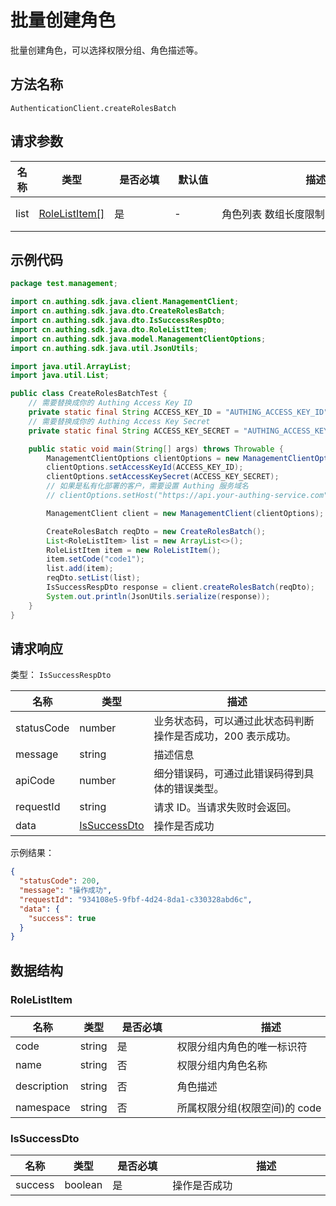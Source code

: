 # 批量创建角色

<!--
  警告⚠️：
  不要直接修改该文档，
  https://github.com/Authing/authing-docs-factory
  使用该项目进行生成
-->

<LastUpdated />

批量创建角色，可以选择权限分组、角色描述等。

## 方法名称

`AuthenticationClient.createRolesBatch`

## 请求参数

| 名称 | 类型 | <div style="width:80px">是否必填</div> | <div style="width:60px">默认值</div> | <div style="width:300px">描述</div> | <div style="width:200px">示例值</div> |
| ---- | ---- | ---- | ---- | ---- | ---- |
| list | <a href="#RoleListItem">RoleListItem[]</a> | 是 | - | 角色列表 数组长度限制：50。 | `[{"code":"my-role-code","namespace":"default","description":"this is  description"}]` |




## 示例代码

```java
package test.management;

import cn.authing.sdk.java.client.ManagementClient;
import cn.authing.sdk.java.dto.CreateRolesBatch;
import cn.authing.sdk.java.dto.IsSuccessRespDto;
import cn.authing.sdk.java.dto.RoleListItem;
import cn.authing.sdk.java.model.ManagementClientOptions;
import cn.authing.sdk.java.util.JsonUtils;

import java.util.ArrayList;
import java.util.List;

public class CreateRolesBatchTest {
    // 需要替换成你的 Authing Access Key ID
    private static final String ACCESS_KEY_ID = "AUTHING_ACCESS_KEY_ID";
    // 需要替换成你的 Authing Access Key Secret
    private static final String ACCESS_KEY_SECRET = "AUTHING_ACCESS_KEY_SECRET";

    public static void main(String[] args) throws Throwable {
        ManagementClientOptions clientOptions = new ManagementClientOptions();
        clientOptions.setAccessKeyId(ACCESS_KEY_ID);
        clientOptions.setAccessKeySecret(ACCESS_KEY_SECRET);
        // 如果是私有化部署的客户，需要设置 Authing 服务域名
        // clientOptions.setHost("https://api.your-authing-service.com");

        ManagementClient client = new ManagementClient(clientOptions);

        CreateRolesBatch reqDto = new CreateRolesBatch();
        List<RoleListItem> list = new ArrayList<>();
        RoleListItem item = new RoleListItem();
        item.setCode("code1");
        list.add(item);
        reqDto.setList(list);
        IsSuccessRespDto response = client.createRolesBatch(reqDto);
        System.out.println(JsonUtils.serialize(response));
    }
}

```



  
## 请求响应

类型： `IsSuccessRespDto`

| 名称 | 类型 | 描述 |
| ---- | ---- | ---- |
| statusCode | number | 业务状态码，可以通过此状态码判断操作是否成功，200 表示成功。 |
| message | string | 描述信息 |
| apiCode | number | 细分错误码，可通过此错误码得到具体的错误类型。 |
| requestId | string | 请求 ID。当请求失败时会返回。 |
| data | <a href="#IsSuccessDto">IsSuccessDto</a> | 操作是否成功 |



示例结果：

```json
{
  "statusCode": 200,
  "message": "操作成功",
  "requestId": "934108e5-9fbf-4d24-8da1-c330328abd6c",
  "data": {
    "success": true
  }
}
```

## 数据结构


### <a id="RoleListItem"></a> RoleListItem

| 名称 | 类型 | <div style="width:80px">是否必填</div> | <div style="width:300px">描述</div> | <div style="width:200px">示例值</div> |
| ---- |  ---- | ---- | ---- | ---- |
| code | string | 是 | 权限分组内角色的唯一标识符   |  `my-role-code` |
| name | string | 否 | 权限分组内角色名称   |  `my-role-name` |
| description | string | 否 | 角色描述   |  `this is a description about the role` |
| namespace | string | 否 | 所属权限分组(权限空间)的 code   |  `default` |


### <a id="IsSuccessDto"></a> IsSuccessDto

| 名称 | 类型 | <div style="width:80px">是否必填</div> | <div style="width:300px">描述</div> | <div style="width:200px">示例值</div> |
| ---- |  ---- | ---- | ---- | ---- |
| success | boolean | 是 | 操作是否成功   |  `true` |


